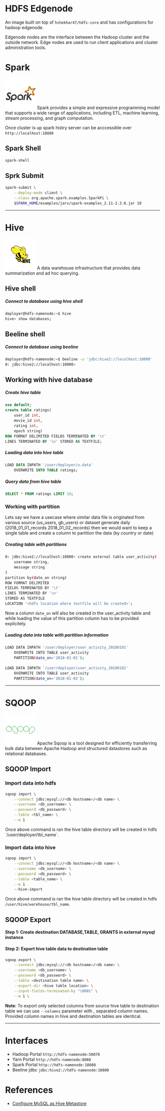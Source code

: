 # HDFS Edgenode
An image built on top of `hshekhar47/hdfs-core` and has configurations for hadoop edgenode.

Edgenode nodes are the interface between the Hadoop cluster and the outside network. Edge nodes are used to run client applications and cluster administration tools.

# Spark
<img src='../resources/icons/spark.png' height='100'>
Spark provides a simple and expressive programming model that supports a wide range of applications, including ETL, machine learning, stream processing, and graph computation.

Once cluster is up spark histry server can be acccessible over `http://localhost:18080`

## Spark Shell
```bash
spark-shell
```
## Sprk Submit
```bash
spark-submit \
    --deploy-mode client \
    --class org.apache.spark.examples.SparkPi \
    $SPARK_HOME/examples/jars/spark-examples_2.11-2.3.0.jar 10
```

-----------------------------------------

# Hive
<img src='../resources/icons/hive.png' height='100'>
A data warehouse infrastructure that provides data summarization and ad hoc querying.

## Hive shell
##### Connect to database using hive shell
```bash
deployer@hdfs-namenode:~$ hive
hive> show databases;
```

## Beeline shell
##### Connect to database using beeline
```bash
deployer@hdfs-namenode:~$ beeline -u 'jdbc:hive2://localhost:10000'
0: jdbc:hive2://localhost:10000>
```

## Working with hive database
##### Create hive table 
```sql
use default;
create table ratings(
    user_id int, 
    movie_id int, 
    rating int, 
    epoch string) 
ROW FORMAT DELIMITED FIELDS TERMINATED BY '\t' 
LINES TERMINATED BY '\n' STORED AS TEXTFILE;
```
##### Loading data into hive table
```sql
LOAD DATA INPATH '/user/deployer/u.data' 
    OVERWRITE INTO TABLE ratings;
```
##### Query data from hive table
```sql
SELECT * FROM ratings LIMIT 10; 
```
### Working with partition
Lets say we have a usecase where similar data file is originated from various source (us_users, gb_users) or dataset generate daily (2018_01_01_records 2018_01_02_records) then we would want to keep a single table and create a column to partition the data (by country or date)
##### Creating table with partitions
```bash
0: jdbc:hive2://localhost:10000> create external table user_activity(
    username string,
    message string
) 
partition by(date_on string)
ROW FORMAT DELIMITED 
FIELDS TERMINATED BY '\t' 
LINES TERMINATED BY '\n' 
STORED AS TEXTFILE
LOCATION '<hdfs location where textfile will be created>';
```
Now a column `date_on` will also be created in the user_activity table and while loading the value of this partition column has to be provided explicitely.
##### Loading data into table with partition information
```bash
LOAD DATA INPATH '/user/deployer/user_activity_20180101'
    OVERWRITE INTO TABLE user_activity 
    PARTITION(date_on='2018-01-01');

LOAD DATA INPATH '/user/deployer/user_activity_20180102'
    OVERWRITE INTO TABLE user_activity 
    PARTITION(date_on='2018-01-02');
```
-----------------------------------------

# SQOOP
<img src='../resources/icons/sqoop.png' height='100'>
Apache Sqoop is a tool designed for efficiently transferring bulk data between Apache Hadoop and structured datastores such as relational databases.

## SQOOP Import
### Import data into hdfs
```bash
sqoop import \
    --connect jdbc:mysql://<db hostname>/<db name> \
    --username <db_username> \
    --password <db_password> \
    --table <tbl_name> \
    --m 1
```
<p>Once above command is ran the hive table directory will be created in hdfs `/user/deployer/tbl_name`.</p>

### Import data into hive
```bash
sqoop import \
    --connect jdbc:mysql://<db hostname>/<db name> \
    --username <db_username> \
    --password <db_password> \
    --table <table_name> \
    --m 1
    --hive-import
```
Once above command is ran the hive table directory will be created in hdfs `/user/hive/warehouse/tbl_name`.

## SQOOP Export
#### Step 1: Create destination DATABASE,TABLE, GRANTS in external mysql instance
#### Step 2: Export hive table data to destination table
```bash
sqoop export \
    --connect jdbc:mysql://<db hostname>/<db name> \
    --username <db_username> \
    --password <db_password> \
    --table <destination table name> \
    --export-dir <hive table location> \
    --input-fields-terminated-by "\0001" \
    --m 1 \
```
**Note**: To export only selected  columns from source hive table to destination table we can use `--columns` parameter with , separated column names. Provided column names in hive and destination tables are identical.

-----------------------------------------


# Interfaces
 - Hadoop Portal `http://hdfs-namenode:50070`
 - Yarn Portal `http://hdfs-namenode:8088`
 - Spark Portal `http://hdfs-namenode:18080`
 - Beeline jdbc `jdbc:hive2://hdfs-namenode:10000` 

 # References
 - [Configure MySQL as Hive Metastore](https://dwbi.org/etl/bigdata/190-configuring-mysql-as-hive-metastore)
